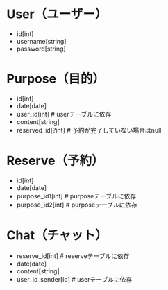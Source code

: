 # User（ユーザー）
- id[int]
- username[string]
- password[string]

# Purpose（目的）
- id[int]
- date[date]
- user_id[int] # userテーブルに依存
- content[string]
- reserved_id[?int] # 予約が完了していない場合はnull

# Reserve（予約）
- id[int]
- date[date]
- purpose_id1[int] # purposeテーブルに依存
- purpose_id2[int] # purposeテーブルに依存

# Chat（チャット）
- reserve_id[int] # reserveテーブルに依存
- date[date]
- content[string]
- user_id_sender[id] # userテーブルに依存